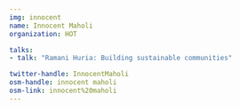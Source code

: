 ```yaml
---
img: innocent
name: Innocent Maholi
organization: HOT

talks:
- talk: "Ramani Huria: Building sustainable communities"

twitter-handle: InnocentMaholi
osm-handle: innocent maholi
osm-link: innocent%20maholi
---
```

